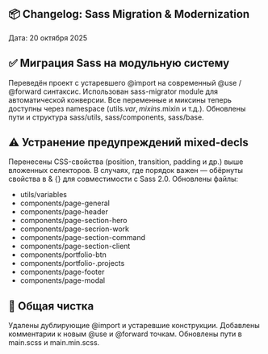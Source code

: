 ## 📦 Changelog: Sass Migration & Modernization

Дата: 20 октября 2025

## ✅ Миграция Sass на модульную систему

Переведён проект с устаревшего @import на современный @use / @forward синтаксис. Использован
sass-migrator module для автоматической конверсии. Все переменные и миксины теперь доступны через
namespace (utils.$var, mixins.$mixin и т.д.). Обновлены пути и структура sass/utils,
sass/components, sass/base.

## ⚠️ Устранение предупреждений mixed-decls

Перенесены CSS-свойства (position, transition, padding и др.) выше вложенных селекторов. В случаях,
где порядок важен — обёрнуты свойства в & {} для совместимости с Sass 2.0. Обновлены файлы:

- utils/variables
- components/page-general
- components/page-header
- components/page-section-hero
- components/page-secrion-work
- components/page-section-command
- components/page-section-client
- components/portfolio-btn
- components/portfolio-.projects
- components/page-footer
- components/page-modal

## 🧼 Общая чистка

Удалены дублирующие @import и устаревшие конструкции. Добавлены комментарии к новым @use и @forward
точкам. Обновлены пути в main.scss и main.min.scss.
